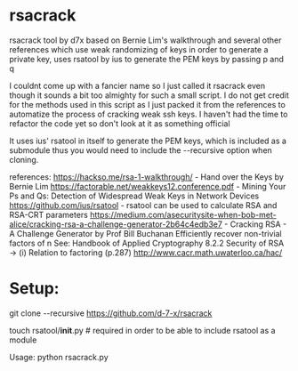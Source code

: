 # rsacrack
rsacrack tool by d7x
based on Bernie Lim's walkthrough and several other references which use weak randomizing of keys in order to generate a private key, uses rsatool by ius to generate the PEM keys by passing p and q

I couldnt come up with a fancier name so I  just called it rsacrack even though it sounds a bit too almighty for such a small script. I do not get credit for the methods used in this script as I just packed it from the references to automatize the process of cracking weak ssh keys. I haven't had the time to refactor the code yet so don't look at it as something official 

It uses ius' rsatool in itself to generate the PEM keys, which is included as a submodule thus you would need to include the --recursive option when cloning. 

references:
https://hackso.me/rsa-1-walkthrough/ - Hand over the Keys by Bernie Lim
https://factorable.net/weakkeys12.conference.pdf - Mining Your Ps and Qs: Detection of Widespread Weak Keys in Network Devices
https://github.com/ius/rsatool - rsatool can be used to calculate RSA and RSA-CRT parameters
https://medium.com/asecuritysite-when-bob-met-alice/cracking-rsa-a-challenge-generator-2b64c4edb3e7 - Cracking RSA - A Challenge Generator by Prof Bill Buchanan 
Efficiently recover non-trivial factors of n
See: Handbook of Applied Cryptography
8.2.2 Security of RSA -> (i) Relation to factoring (p.287)
http://www.cacr.math.uwaterloo.ca/hac/


# Setup: 
git clone --recursive https://github.com/d-7-x/rsacrack

touch rsatool/__init__.py # required in order to be able to include rsatool as a module 


Usage:
python rsacrack.py
